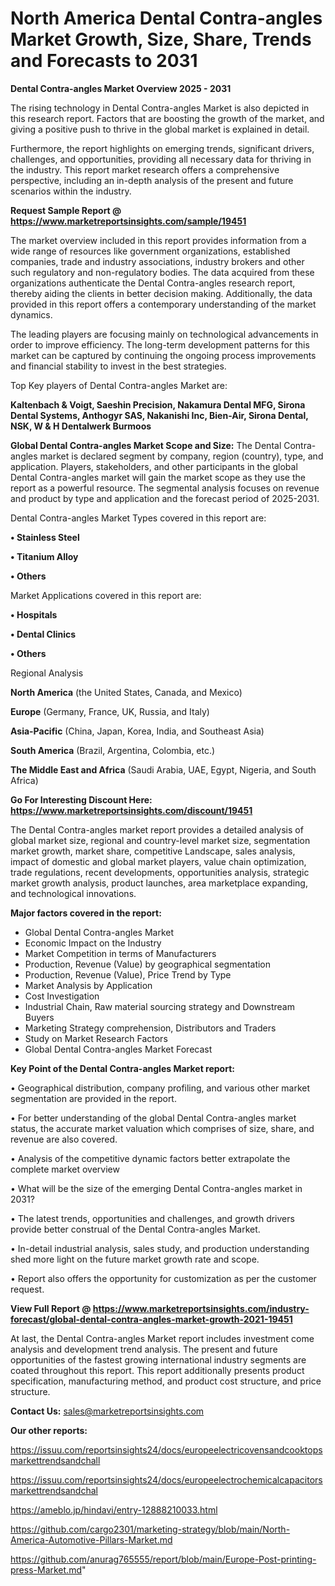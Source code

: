 # North America Dental Contra-angles Market Growth, Size, Share, Trends and Forecasts to 2031

<Strong> Dental Contra-angles Market Overview 2025 - 2031</strong>

The rising technology in Dental Contra-angles Market is also depicted in this research report. Factors that are boosting the growth of the market, and giving a positive push to thrive in the global market is explained in detail.

Furthermore, the report highlights on emerging trends, significant drivers, challenges, and opportunities, providing all necessary data for thriving in the industry. This report market research offers a comprehensive perspective, including an in-depth analysis of the present and future scenarios within the industry.

<strong>Request Sample Report @ <a href=https://www.marketreportsinsights.com/sample/19451>https://www.marketreportsinsights.com/sample/19451</a></strong>

The market overview included in this report provides information from a wide range of resources like government organizations, established companies, trade and industry associations, industry brokers and other such regulatory and non-regulatory bodies. The data acquired from these organizations authenticate the Dental Contra-angles research report, thereby aiding the clients in better decision making. Additionally, the data provided in this report offers a contemporary understanding of the market dynamics.

The leading players are focusing mainly on technological advancements in order to improve efficiency. The long-term development patterns for this market can be captured by continuing the ongoing process improvements and financial stability to invest in the best strategies.

Top Key players of Dental Contra-angles Market are:

<strong>Kaltenbach & Voigt, Saeshin Precision, Nakamura Dental MFG, Sirona Dental Systems, Anthogyr SAS, Nakanishi Inc, Bien-Air, Sirona Dental, NSK, W & H Dentalwerk Burmoos</strong>

<strong><b>Global Dental Contra-angles Market Scope and Size:</b></strong>
The Dental Contra-angles market is declared segment by company, region (country), type, and application. Players, stakeholders, and other participants in the global Dental Contra-angles market will gain the market scope as they use the report as a powerful resource. The segmental analysis focuses on revenue and product by type and application and the forecast period of 2025-2031.

Dental Contra-angles Market Types covered in this report are:

<strong>• Stainless Steel

• Titanium Alloy

• Others</strong>

Market Applications covered in this report are:

<strong>• Hospitals

• Dental Clinics

• Others</strong> 

Regional Analysis

<strong>North America</strong> (the United States, Canada, and Mexico)

<strong>Europe</strong> (Germany, France, UK, Russia, and Italy)

<strong>Asia-Pacific</strong> (China, Japan, Korea, India, and Southeast Asia)

<strong>South America</strong> (Brazil, Argentina, Colombia, etc.)

<strong>The Middle East and Africa</strong> (Saudi Arabia, UAE, Egypt, Nigeria, and South Africa)

<strong>Go For Interesting Discount Here: <a href=https://www.marketreportsinsights.com/discount/19451>https://www.marketreportsinsights.com/discount/19451</a></strong>

The Dental Contra-angles market report provides a detailed analysis of global market size, regional and country-level market size, segmentation market growth, market share, competitive Landscape, sales analysis, impact of domestic and global market players, value chain optimization, trade regulations, recent developments, opportunities analysis, strategic market growth analysis, product launches, area marketplace expanding, and technological innovations.

<strong><b>Major factors covered in the report:</b></strong>
<ul>
  <li>Global Dental Contra-angles Market </li>
  <li>Economic Impact on the Industry</li>
  <li>Market Competition in terms of Manufacturers</li>
  <li>Production, Revenue (Value) by geographical segmentation</li>
  <li>Production, Revenue (Value), Price Trend by Type</li>
  <li>Market Analysis by Application</li>
  <li>Cost Investigation</li>
  <li>Industrial Chain, Raw material sourcing strategy and Downstream Buyers</li>
  <li>Marketing Strategy comprehension, Distributors and Traders</li>
  <li>Study on Market Research Factors</li>
  <li>Global Dental Contra-angles Market Forecast</li>
</ul>

<strong><b>Key Point of the Dental Contra-angles Market report:</b></strong>

• Geographical distribution, company profiling, and various other market segmentation are provided in the report.

• For better understanding of the global Dental Contra-angles market status, the accurate market valuation which comprises of size, share, and revenue are also covered.

• Analysis of the competitive dynamic factors better extrapolate the complete market overview

• What will be the size of the emerging Dental Contra-angles market in 2031?

• The latest trends, opportunities and challenges, and growth drivers provide better construal of the Dental Contra-angles Market.

• In-detail industrial analysis, sales study, and production understanding shed more light on the future market growth rate and scope.

• Report also offers the opportunity for customization as per the customer request.

<strong><b>View Full Report @ <a href=https://www.marketreportsinsights.com/industry-forecast/global-dental-contra-angles-market-growth-2021-19451>https://www.marketreportsinsights.com/industry-forecast/global-dental-contra-angles-market-growth-2021-19451</a></b></strong>


At last, the Dental Contra-angles Market report includes investment come analysis and development trend analysis. The present and future opportunities of the fastest growing international industry segments are coated throughout this report. This report additionally presents product specification, manufacturing method, and product cost structure, and price structure.

<strong>Contact Us:</strong>
sales@marketreportsinsights.com

<strong>Our other reports:</strong>

<a href=https://issuu.com/reportsinsights24/docs/europeelectricovensandcooktopsmarkettrendsandchall>https://issuu.com/reportsinsights24/docs/europeelectricovensandcooktopsmarkettrendsandchall</a>

<a href=https://issuu.com/reportsinsights24/docs/europeelectrochemicalcapacitorsmarkettrendsandchal>https://issuu.com/reportsinsights24/docs/europeelectrochemicalcapacitorsmarkettrendsandchal</a>

<a href=https://ameblo.jp/hindavi/entry-12888210033.html>https://ameblo.jp/hindavi/entry-12888210033.html</a>

<a href=https://github.com/cargo2301/marketing-strategy/blob/main/North-America-Automotive-Pillars-Market.md>https://github.com/cargo2301/marketing-strategy/blob/main/North-America-Automotive-Pillars-Market.md</a>

<a href=https://github.com/anurag765555/report/blob/main/Europe-Post-printing-press-Market.md>https://github.com/anurag765555/report/blob/main/Europe-Post-printing-press-Market.md</a>"

